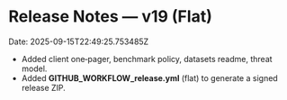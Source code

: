# Release Notes — v19 (Flat)
Date: 2025-09-15T22:49:25.753485Z

- Added client one‑pager, benchmark policy, datasets readme, threat model.
- Added **GITHUB_WORKFLOW_release.yml** (flat) to generate a signed release ZIP.
